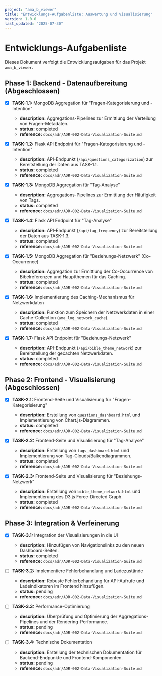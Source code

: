 ```yaml
---
project: "ama_b_viewer"
title: "Entwicklungs-Aufgabenliste: Auswertung und Visualisierung"
version: 1.0.0
last_updated: "2025-07-30"
---
```


# Entwicklungs-Aufgabenliste

Dieses Dokument verfolgt die Entwicklungsaufgaben für das Projekt `ama_b_viewer`.

## Phase 1: Backend - Datenaufbereitung (Abgeschlossen)

- [x] **TASK-1.1:** MongoDB Aggregation für "Fragen-Kategorisierung und -Intention"
  - **description:** Aggregations-Pipelines zur Ermittlung der Verteilung von Fragen-Metadaten.
  - **status:** completed
  - **reference:** `docs/adr/ADR-002-Data-Visualization-Suite.md`

- [x] **TASK-1.2:** Flask API Endpoint für "Fragen-Kategorisierung und -Intention"
  - **description:** API-Endpunkt (`/api/questions_categorization`) zur Bereitstellung der Daten aus TASK-1.1.
  - **status:** completed
  - **reference:** `docs/adr/ADR-002-Data-Visualization-Suite.md`

- [x] **TASK-1.3:** MongoDB Aggregation für "Tag-Analyse"
  - **description:** Aggregations-Pipelines zur Ermittlung der Häufigkeit von Tags.
  - **status:** completed
  - **reference:** `docs/adr/ADR-002-Data-Visualization-Suite.md`

- [x] **TASK-1.4:** Flask API Endpoint für "Tag-Analyse"
  - **description:** API-Endpunkt (`/api/tag_frequency`) zur Bereitstellung der Daten aus TASK-1.3.
  - **status:** completed
  - **reference:** `docs/adr/ADR-002-Data-Visualization-Suite.md`

- [x] **TASK-1.5:** MongoDB Aggregation für "Beziehungs-Netzwerk" (Co-Occurrence)
  - **description:** Aggregation zur Ermittlung der Co-Occurrence von Bibelreferenzen und Hauptthemen für das Caching.
  - **status:** completed
  - **reference:** `docs/adr/ADR-002-Data-Visualization-Suite.md`

- [x] **TASK-1.6:** Implementierung des Caching-Mechanismus für Netzwerkdaten
  - **description:** Funktion zum Speichern der Netzwerkdaten in einer Cache-Collection (`ama_log_network_cache`).
  - **status:** completed
  - **reference:** `docs/adr/ADR-002-Data-Visualization-Suite.md`

- [x] **TASK-1.7:** Flask API Endpoint für "Beziehungs-Netzwerk"
  - **description:** API-Endpunkt (`/api/bible_theme_network`) zur Bereitstellung der gecachten Netzwerkdaten.
  - **status:** completed
  - **reference:** `docs/adr/ADR-002-Data-Visualization-Suite.md`

## Phase 2: Frontend - Visualisierung (Abgeschlossen)

- [x] **TASK-2.1:** Frontend-Seite und Visualisierung für "Fragen-Kategorisierung"
  - **description:** Erstellung von `questions_dashboard.html` und Implementierung von Chart.js-Diagrammen.
  - **status:** completed
  - **reference:** `docs/adr/ADR-002-Data-Visualization-Suite.md`

- [x] **TASK-2.2:** Frontend-Seite und Visualisierung für "Tag-Analyse"
  - **description:** Erstellung von `tags_dashboard.html` und Implementierung von Tag-Clouds/Balkendiagrammen.
  - **status:** completed
  - **reference:** `docs/adr/ADR-002-Data-Visualization-Suite.md`

- [x] **TASK-2.3:** Frontend-Seite und Visualisierung für "Beziehungs-Netzwerk"
  - **description:** Erstellung von `bible_theme_network.html` und Implementierung des D3.js Force-Directed Graph.
  - **status:** completed
  - **reference:** `docs/adr/ADR-002-Data-Visualization-Suite.md`

## Phase 3: Integration & Verfeinerung

- [x] **TASK-3.1:** Integration der Visualisierungen in die UI
  - **description:** Hinzufügen von Navigationslinks zu den neuen Dashboard-Seiten.
  - **status:** completed
  - **reference:** `docs/adr/ADR-002-Data-Visualization-Suite.md`

- [ ] **TASK-3.2:** Implementiere Fehlerbehandlung und Ladezustände
  - **description:** Robuste Fehlerbehandlung für API-Aufrufe und Ladeindikatoren im Frontend hinzufügen.
  - **status:** pending
  - **reference:** `docs/adr/ADR-002-Data-Visualization-Suite.md`

- [ ] **TASK-3.3:** Performance-Optimierung
  - **description:** Überprüfung und Optimierung der Aggregations-Pipelines und der Rendering-Performance.
  - **status:** pending
  - **reference:** `docs/adr/ADR-002-Data-Visualization-Suite.md`

- [ ] **TASK-3.4:** Technische Dokumentation
  - **description:** Erstellung der technischen Dokumentation für Backend-Endpunkte und Frontend-Komponenten.
  - **status:** pending
  - **reference:** `docs/adr/ADR-002-Data-Visualization-Suite.md`
